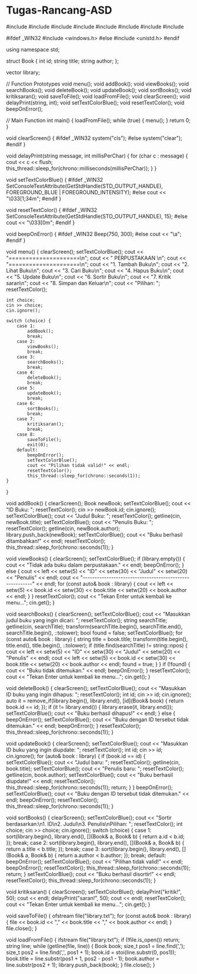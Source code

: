 # Tugas-Rancang-ASD



#include <iostream>
#include <vector>
#include <fstream>
#include <algorithm>
#include <string>
#include <iomanip>
#include <thread>
#include <chrono>

#ifdef _WIN32
#include <windows.h>
#else
#include <unistd.h>
#endif

using namespace std;

struct Book {
    int id;
    string title;
    string author;
};

vector<Book> library;

// Function Prototypes
void menu();
void addBook();
void viewBooks();
void searchBooks();
void deleteBook();
void updateBook();
void sortBooks();
void kritiksaran();
void saveToFile();
void loadFromFile();
void clearScreen();
void delayPrint(string, int);
void setTextColorBlue();
void resetTextColor();
void beepOnError();

// Main Function
int main() {
    loadFromFile();
    while (true) {
        menu();
    }
    return 0;
}

void clearScreen() {
#ifdef _WIN32
    system("cls");
#else
    system("clear");
#endif
}

void delayPrint(string message, int millisPerChar) {
    for (char c : message) {
        cout << c << flush;
        this_thread::sleep_for(chrono::milliseconds(millisPerChar));
    }
}

void setTextColorBlue() {
#ifdef _WIN32
    SetConsoleTextAttribute(GetStdHandle(STD_OUTPUT_HANDLE), FOREGROUND_BLUE | FOREGROUND_INTENSITY);
#else
    cout << "\033[1;34m";
#endif
}

void resetTextColor() {
#ifdef _WIN32
    SetConsoleTextAttribute(GetStdHandle(STD_OUTPUT_HANDLE), 15);
#else
    cout << "\033[0m";
#endif
}

void beepOnError() {
#ifdef _WIN32
    Beep(750, 300);
#else
    cout << "\a";
#endif
}

void menu() {
    clearScreen();
    setTextColorBlue();
    cout << "=====================\n";
    cout << "      PERPUSTAKAAN      \n";
    cout << "=====================\n";
    cout << "1. Tambah Buku\n";
    cout << "2. Lihat Buku\n";
    cout << "3. Cari Buku\n";
    cout << "4. Hapus Buku\n";
    cout << "5. Update Buku\n";
    cout << "6. Sortir Buku\n";
    cout << "7. Kritik saran\n";
    cout << "8. Simpan dan Keluar\n";
    cout << "Pilihan: ";
    resetTextColor();

    int choice;
    cin >> choice;
    cin.ignore();

    switch (choice) {
        case 1:
            addBook();
            break;
        case 2:
            viewBooks();
            break;
        case 3:
            searchBooks();
            break;
        case 4:
            deleteBook();
            break;
        case 5:
            updateBook();
            break;
        case 6:
            sortBooks();
            break;
        case 7:
            kritiksaran();
            break;
        case 8:
            saveToFile();
            exit(0);
        default:
            beepOnError();
            setTextColorBlue();
            cout << "Pilihan tidak valid!" << endl;
            resetTextColor();
            this_thread::sleep_for(chrono::seconds(1));
    }
}

void addBook() {
    clearScreen();
    Book newBook;
    setTextColorBlue();
    cout << "ID Buku: ";
    resetTextColor();
    cin >> newBook.id;
    cin.ignore();
    setTextColorBlue();
    cout << "Judul Buku: ";
    resetTextColor();
    getline(cin, newBook.title);
    setTextColorBlue();
    cout << "Penulis Buku: ";
    resetTextColor();
    getline(cin, newBook.author);
    library.push_back(newBook);
    setTextColorBlue();
    cout << "Buku berhasil ditambahkan!" << endl;
    resetTextColor();
    this_thread::sleep_for(chrono::seconds(1));
}

void viewBooks() {
    clearScreen();
    setTextColorBlue();
    if (library.empty()) {
        cout << "Tidak ada buku dalam perpustakaan." << endl;
        beepOnError();
    } else {
        cout << left << setw(5) << "ID" << setw(30) << "Judul" << setw(20) << "Penulis" << endl;
        cout << "--------------------------------------------------------" << endl;
        for (const auto& book : library) {
            cout << left << setw(5) << book.id << setw(30) << book.title << setw(20) << book.author << endl;
        }
    }
    resetTextColor();
    cout << "Tekan Enter untuk kembali ke menu...";
    cin.get();
}

void searchBooks() {
    clearScreen();
    setTextColorBlue();
    cout << "Masukkan judul buku yang ingin dicari: ";
    resetTextColor();
    string searchTitle;
    getline(cin, searchTitle);
    transform(searchTitle.begin(), searchTitle.end(), searchTitle.begin(), ::tolower);
    bool found = false;
    setTextColorBlue();
    for (const auto& book : library) {
        string title = book.title;
        transform(title.begin(), title.end(), title.begin(), ::tolower);
        if (title.find(searchTitle) != string::npos) {
            cout << left << setw(5) << "ID" << setw(30) << "Judul" << setw(20) << "Penulis" << endl;
            cout << left << setw(5) << book.id << setw(30) << book.title << setw(20) << book.author << endl;
            found = true;
        }
    }
    if (!found) {
        cout << "Buku tidak ditemukan." << endl;
        beepOnError();
    }
    resetTextColor();
    cout << "Tekan Enter untuk kembali ke menu...";
    cin.get();
}

void deleteBook() {
    clearScreen();
    setTextColorBlue();
    cout << "Masukkan ID buku yang ingin dihapus: ";
    resetTextColor();
    int id;
    cin >> id;
    cin.ignore();
    auto it = remove_if(library.begin(), library.end(), [id](Book& book) { return book.id == id; });
    if (it != library.end()) {
        library.erase(it, library.end());
        setTextColorBlue();
        cout << "Buku berhasil dihapus!" << endl;
    } else {
        beepOnError();
        setTextColorBlue();
        cout << "Buku dengan ID tersebut tidak ditemukan." << endl;
        beepOnError();
    }
    resetTextColor();
    this_thread::sleep_for(chrono::seconds(1));
}

void updateBook() {
    clearScreen();
    setTextColorBlue();
    cout << "Masukkan ID buku yang ingin diupdate: ";
    resetTextColor();
    int id;
    cin >> id;
    cin.ignore();
    for (auto& book : library) {
        if (book.id == id) {
            setTextColorBlue();
            cout << "Judul baru: ";
            resetTextColor();
            getline(cin, book.title);
            setTextColorBlue();
            cout << "Penulis baru: ";
            resetTextColor();
            getline(cin, book.author);
            setTextColorBlue();
            cout << "Buku berhasil diupdate!" << endl;
            resetTextColor();
            this_thread::sleep_for(chrono::seconds(1));
            return;
        }
    }
    beepOnError();
    setTextColorBlue();
    cout << "Buku dengan ID tersebut tidak ditemukan." << endl;
    beepOnError();
    resetTextColor();
    this_thread::sleep_for(chrono::seconds(1));
}

void sortBooks() {
    clearScreen();
    setTextColorBlue();
    cout << "Sortir berdasarkan:\n1. ID\n2. Judul\n3. Penulis\nPilihan: ";
    resetTextColor();
    int choice;
    cin >> choice;
    cin.ignore();
    switch (choice) {
        case 1:
            sort(library.begin(), library.end(), [](Book& a, Book& b) { return a.id < b.id; });
            break;
        case 2:
            sort(library.begin(), library.end(), [](Book& a, Book& b) { return a.title < b.title; });
            break;
        case 3:
            sort(library.begin(), library.end(), [](Book& a, Book& b) { return a.author < b.author; });
            break;
        default:
            beepOnError();
            setTextColorBlue();
            cout << "Pilihan tidak valid!" << endl;
            beepOnError();
            resetTextColor();
            this_thread::sleep_for(chrono::seconds(1));
            return;
    }
    setTextColorBlue();
    cout << "Buku berhasil disortir!" << endl;
    resetTextColor();
    this_thread::sleep_for(chrono::seconds(1));
}

void kritiksaran() {
    clearScreen();
    setTextColorBlue();
    delayPrint("kritik!", 50);
    cout << endl;
    delayPrint("saran!", 50);
    cout << endl;
    resetTextColor();
    cout << "Tekan Enter untuk kembali ke menu...";
    cin.get();
}

void saveToFile() {
    ofstream file("library.txt");
    for (const auto& book : library) {
        file << book.id << "," << book.title << "," << book.author << endl;
    }
    file.close();
}

void loadFromFile() {
    ifstream file("library.txt");
    if (!file.is_open()) return;
    string line;
    while (getline(file, line)) {
        Book book;
        size_t pos1 = line.find(',');
        size_t pos2 = line.find(',', pos1 + 1);
        book.id = stoi(line.substr(0, pos1));
        book.title = line.substr(pos1 + 1, pos2 - pos1 - 1);
        book.author = line.substr(pos2 + 1);
        library.push_back(book);
    }
    file.close();
}
